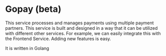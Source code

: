 # Gopay (beta)

This service processes and manages payments using multiple payment partners.
This service is built and designed in a way that it can be utilized with different other services. For example, we can easily integrate this with the Frontend Service. Adding new features is easy.

It is written in Golang
